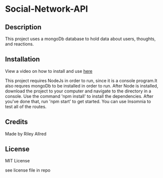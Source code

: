 # Social-Network-API

## Description

This project uses a mongoDb database to hold data about users, thoughts, and reactions.

## Installation
View a video on how to install and use [here](https://drive.google.com/file/d/12l3grHHd9f1Cjf2OvO9oDDiyBdukh5h4/view?usp=sharing)

This project requires NodeJs in order to run, since it is a console program.It also requres mongoDb to be installed in order to run. After Node is installed, download the project to your computer and navigate to the directory in a console. Use the command 'npm install' to install the dependencies. After you've done that, run 'npm start' to get started. You can use Insomnia to test all of the routes.

## Credits

Made by Riley Allred

## License

MIT License

see license file in repo
